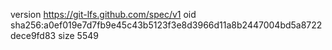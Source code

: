 version https://git-lfs.github.com/spec/v1
oid sha256:a0ef019e7d7fb9e45c43b5123f3e8d3966d11a8b2447004bd5a8722dece9fd83
size 5549
